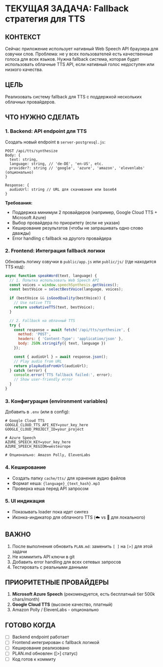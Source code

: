 # ТЕКУЩАЯ ЗАДАЧА: Fallback стратегия для TTS

## КОНТЕКСТ
Сейчас приложение использует нативный Web Speech API браузера для озвучки слов. Проблема: не у всех пользователей есть качественные голоса для всех языков. Нужна fallback система, которая будет использовать облачные TTS API, если нативный голос недоступен или низкого качества.

## ЦЕЛЬ
Реализовать систему fallback для TTS с поддержкой нескольких облачных провайдеров.

## ЧТО НУЖНО СДЕЛАТЬ

### 1. Backend: API endpoint для TTS
Создать новый endpoint в `server-postgresql.js`:

```
POST /api/tts/synthesize
Body: {
  text: string,
  language: string, // 'de-DE', 'en-US', etc.
  provider?: string // 'google', 'azure', 'amazon', 'elevenlabs' (опционально)
}

Response: {
  audioUrl: string // URL для скачивания или base64
}
```

**Требования:**
- Поддержка минимум 2 провайдеров (например, Google Cloud TTS + Microsoft Azure)
- Выбор провайдера по приоритету (если не указан)
- Кеширование результатов (чтобы не запрашивать одно слово дважды)
- Error handling с fallback на другого провайдера

### 2. Frontend: Интеграция fallback логики
Обновить логику озвучки в `public/app.js` или `public/js/` (где находится TTS код):

```javascript
async function speakWord(text, language) {
  // 1. Попытка использовать Web Speech API
  const voices = window.speechSynthesis.getVoices();
  const bestVoice = selectBestVoice(language, voices);

  if (bestVoice && isGoodQuality(bestVoice)) {
    // Use native TTS
    return useNativeTTS(text, bestVoice);
  }

  // 2. Fallback на облачный TTS
  try {
    const response = await fetch('/api/tts/synthesize', {
      method: 'POST',
      headers: { 'Content-Type': 'application/json' },
      body: JSON.stringify({ text, language })
    });

    const { audioUrl } = await response.json();
    // Play audio from URL
    return playAudioFromUrl(audioUrl);
  } catch (error) {
    console.error('TTS fallback failed:', error);
    // Show user-friendly error
  }
}
```

### 3. Конфигурация (environment variables)
Добавить в `.env` (или в config):
```
# Google Cloud TTS
GOOGLE_CLOUD_TTS_API_KEY=your_key_here
GOOGLE_CLOUD_PROJECT_ID=your_project

# Azure Speech
AZURE_SPEECH_KEY=your_key_here
AZURE_SPEECH_REGION=westeurope

# Опционально: Amazon Polly, ElevenLabs
```

### 4. Кеширование
- Создать папку `cache/tts/` для хранения аудио файлов
- Формат кеша: `{language}_{text_hash}.mp3`
- Проверка кеша перед API запросом

### 5. UI индикация
- Показывать loader пока идет синтез
- Иконка-индикатор для облачного TTS (☁️ vs 📍 для локального)

## ВАЖНО
1. После выполнения обновить `PLAN.md`: заменить `[ ]` на `[>]` для этой задачи
2. Не коммитить API ключи в git
3. Добавить error handling для всех сетевых запросов
4. Тестировать с реальными данными

## ПРИОРИТЕТНЫЕ ПРОВАЙДЕРЫ
1. **Microsoft Azure Speech** (рекомендуется, есть бесплатный tier 500k chars/month)
2. **Google Cloud TTS** (высокое качество, платный)
3. Amazon Polly / ElevenLabs - опционально

## ГОТОВО КОГДА
- [ ] Backend endpoint работает
- [ ] Frontend интегрирован с fallback логикой
- [ ] Кеширование реализовано
- [ ] PLAN.md обновлен ([>] статус)
- [ ] Код готов к коммиту
